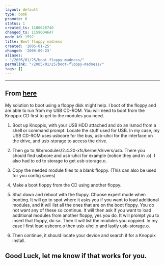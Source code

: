 ```yaml
---
layout: default
type: book
promote: 0
status: 1
created_ts: 1106625740
changed_ts: 1159004647
node_id: 1592
title: Boot floppy madness
created: '2005-01-25'
changed: '2006-09-23'
aliases:
- "/2005/01/25/boot-floppy-madness/"
permalink: "/2005/01/25/boot-floppy-madness/"
tags: []
---
```

----
From [here](http://www.knoppix.net/forum/viewtopic.php?t=279)
----
My solution to boot using a floppy disk might help. I boot of the floppy and am able to run from my USB CD-ROM. You will need to boot from the Knoppix CD first to get to the modules you need.

1) Boot up Knoppix, with your USB HDD attached and do an lsmod from a shell or command prompt. Locate the stuff used for USB. In my case, my USB CD-ROM uses usbcore for the bus, usb-uhci for the interface on the drive, and usb-storage to access the drive.

2) Then go to /lib/modules/2.4.20-xfs/kernel/drivers/usb. There you should find usbcore and usb-uhci for example (notice they and in .o). I also had to cd to storage to get usb-storage.o.

3) Copy the needed module files to a blank floppy. (This can also be used for you config saves)

4) Make a boot floppy from the CD using another floppy.

5) Shut down and reboot with the floppy. Choose expert mode when booting. It will go to spot where it asks you if you want to load additional modules, and it will list all the ones that are on the boot floppy. You do not want any of these so continue. It will then ask if you want to load additional modules from another floppy, yes you do. It will prompt you to insert that floppy, do so. Then it will list the modules you coppied. In my case I first load usbcore.o then usb-uhci.o and lastly usb-storage.o.

6) Then continue, it should locate your device and search it for a Knoppix install.

Good Luck, let me know if that works for you.
----
